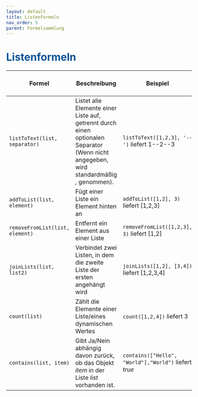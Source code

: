 ```yaml
---
layout: default
title: Listenformeln
nav_order: 5
parent: Formelsammlung
---
```


# <span style="color:#0b5394">**Listenformeln**</span>

| Formel                          | Beschreibung                                                                                                                             | Beispiel                                              | Eingabewerte Werte (Werte in den Klammern)                                              | Gelieferter Ergebnistyp |
| ------------------------------- | ---------------------------------------------------------------------------------------------------------------------------------------- | ----------------------------------------------------- | --------------------------------------------------------------------------------------- | ----------------------- |
| `listToText(list, separator)`   | Listet alle Elemente einer Liste auf, getrennt durch einen optionalen Separator (Wenn nicht angegeben, wird standardmäßig _,_ genommen). | `listToText([1,2,3], '--')` liefert 1--2--3            | 1. Wert: Liste, 2. Wert: Text                                                           | Text                    |
| `addToList(list, element)`      | Fügt einer Liste ein Element hinten an                                                                                                   | `addToList([1,2], 3)` liefert [1,2,3]                 | 1. Wert: Liste, 2. Wert: beliebiger Wert                                                | Liste                   |
| `removeFromList(list, element)` | Entfernt ein Element aus einer Liste                                                                                                     | `removeFromList([1,2,3], 3)` liefert [1,2]                 | 1. Wert: Liste, 2. Wert: beliebiger Wert                                                | Liste                   |
| `joinLists(list, list2)`        | Verbindet zwei Listen, in dem die zweite Liste der ersten angehängt wird                                                                 | `joinLists([1,2], [3,4])` liefert [1,2,3,4]           | 1. Wert: Liste, 2. Wert: Liste                                                          | Liste                   |
| `count(list)`                   | Zählt die Elemente einer Liste/eines dynamischen Wertes                                                                                  | `count([1,2,4])` liefert 3                            | 1. Wert: Liste                                                                          | Zahl                    |
| `contains(list, item)`          | Gibt Ja/Nein abhängig davon zurück, ob das Objekt _item_ in der Liste _list_ vorhanden ist.                                              | `contains(["Hello", "World"],"World")` liefert _true_ | 1. Wert: Liste, 2. Wert: Objekt (Typ muss mit den Objekten in der Liste übereinstimmen) | Ja/Nein                 |
